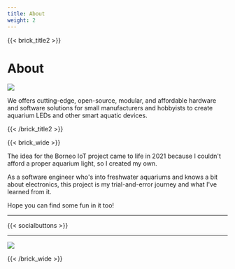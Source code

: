 ```yaml
---
title: About
weight: 2
---
```


{{< brick_title2 >}}

# About


![](/uploads/photos/home/hero.jpg)

We offers cutting-edge, open-source, modular, and affordable hardware and software solutions for small manufacturers and hobbyists to create aquarium LEDs and other smart aquatic devices.

{{< /brick_title2 >}}


{{< brick_wide >}}

The idea for the Borneo IoT project came to life in 2021 because I couldn't afford a proper aquarium light, so I created my own.

As a software engineer who's into freshwater aquariums and knows a bit about electronics, this project is my trial-and-error journey and what I've learned from it.

Hope you can find some fun in it too!

---

{{< socialbuttons >}}


___

![](/uploads/photos/home/forbear.png)


[^1]: The open-source repo does not provide mass production-related tools and software.


{{< /brick_wide >}}